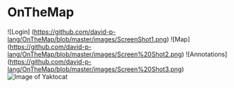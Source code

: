 # OnTheMap

![Login] (https://github.com/david-p-lang/OnTheMap/blob/master/images/ScreenShot1.png)
![Map] (https://github.com/david-p-lang/OnTheMap/blob/master/images/Screen%20Shot2.png)
![Annotations] (https://github.com/david-p-lang/OnTheMap/blob/master/images/Screen%20Shot3.png)
![Image of Yaktocat](https://octodex.github.com/images/yaktocat.png)
